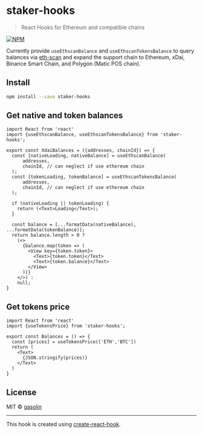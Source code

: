 # staker-hooks

> React Hooks for Ethereum and compatible chains

[![NPM](https://img.shields.io/npm/v/staker-hooks.svg)](https://www.npmjs.com/package/staker-hooks)

Currently provide `useEthscanBalance` and `useEthscanTokensBalance` to query balances via [eth-scan](https://www.npmjs.com/package/@mycrypto/eth-scan) and expand the support chain to Ethereum, xDai, Binance Smart Chain, and Polygon (Matic POS chain).

## Install

```sh
npm install --save staker-hooks
```

## Get native and token balances

```
import React from 'react'
import {useEthscanBalance, useEthscanTokensBalance} from 'staker-hooks';

export const XdaiBalances = ({addresses, chainId}) => {
  const [nativeLoading, nativeBalance] = useEthscanBalance(
      addresses,
      chainId, // can neglect if use ethereum chain
  );
  const [tokenLoading, tokenBalance] = useEthscanTokensBalance(
      addresses,
      chainId, // can neglect if use ethereum chain
  );

  if (nativeLoading || tokenLoading) {
    return (<Text>Loading</Text>);
  }

  const balance = [...formatData(nativeBalance), ...formatData(tokenBalance)];
  return balance.length > 0 ?
    (<>
      {balance.map(token => (
        <View key={token.token}>
          <Text>{token.token}</Text>
          <Text>{token.balance}</Text>
        </View>
      ))}
    </>) :
    null;
}
```

## Get tokens price

```
import React from 'react'
import {useTokensPrice} from 'staker-hooks';

export const Balances = () => {
  const [prices] = useTokensPrice(['ETH','BTC'])
  return (
    <Text>
      {JSON.stringify(prices)}
    </Text>
  )
}
```

## License

MIT © [gasolin](https://github.com/gasolin)

---

This hook is created using [create-react-hook](https://github.com/hermanya/create-react-hook).
